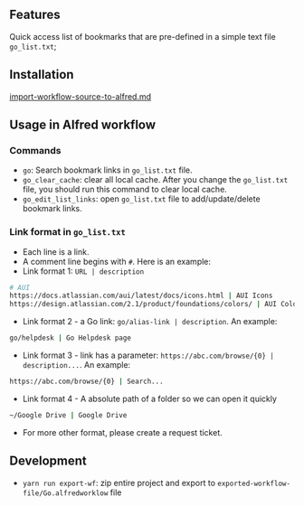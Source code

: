 ## Features

Quick access list of bookmarks that are pre-defined in a simple text file `go_list.txt`;

## Installation

[import-workflow-source-to-alfred.md](https://github.com/tung-dang/alfred-workflow-nodejs-next/blob/master/docs/import-workflow-source-to-alfred.md)

## Usage in Alfred workflow

### Commands

- `go`: Search bookmark links in `go_list.txt` file.
- `go_clear_cache`: clear all local cache. After you change the `go_list.txt` file, you should run this command to clear local cache.
- `go_edit_list_links`: open `go_list.txt` file to add/update/delete bookmark links.

### Link format in `go_list.txt`

- Each line is a link.
- A comment line begins with `#`. Here is an example:
- Link format 1: `URL | description`

```bash
# AUI
https://docs.atlassian.com/aui/latest/docs/icons.html | AUI Icons
https://design.atlassian.com/2.1/product/foundations/colors/ | AUI Color - Design Guideline
```

- Link format 2 - a Go link: `go/alias-link | description`. An example:

```bash
go/helpdesk | Go Helpdesk page
```

- Link format 3 - link has a parameter: `https://abc.com/browse/{0} | description...`. An example:

```bash
https://abc.com/browse/{0} | Search...
```

- Link format 4 - A absolute path of a folder so we can open it quickly

```bash
~/Google Drive | Google Drive
```

- For more other format, please create a request ticket.

## Development

- `yarn run export-wf`: zip entire project and export to `exported-workflow-file/Go.alfredworklow` file